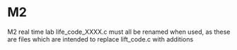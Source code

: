 # M2
M2 real time lab
life_code_XXXX.c must all be renamed when used, as these are files which are intended to replace lift_code.c with additions

